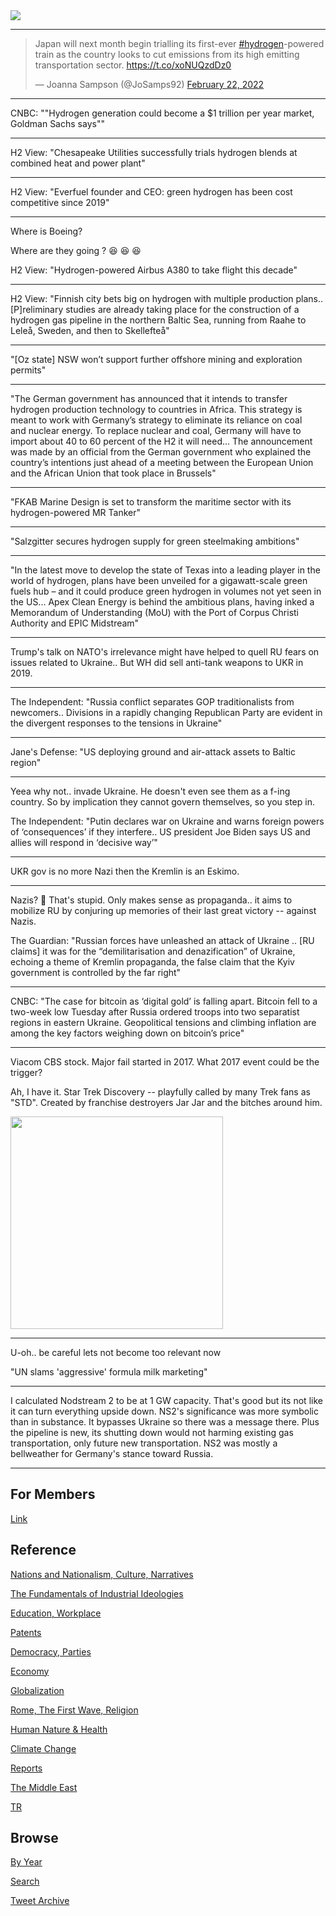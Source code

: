 <img src="https://drive.google.com/uc?export=view&id=1B2wf9R7AMH1d7Vw6e2mucLbIQ5NSjir7"/>

---

<blockquote class="twitter-tweet"><p lang="en" dir="ltr">Japan will next month begin trialling its first-ever <a href="https://twitter.com/hashtag/hydrogen?src=hash&amp;ref_src=twsrc%5Etfw">#hydrogen</a>-powered train as the country looks to cut emissions from its high emitting transportation sector. <a href="https://t.co/xoNUQzdDz0">https://t.co/xoNUQzdDz0</a></p>&mdash; Joanna Sampson (@JoSamps92) <a href="https://twitter.com/JoSamps92/status/1496106767138402306?ref_src=twsrc%5Etfw">February 22, 2022</a></blockquote> <script async src="https://platform.twitter.com/widgets.js" charset="utf-8"></script>

---

CNBC: ""Hydrogen generation could become a $1 trillion per year
market, Goldman Sachs says""

---

H2 View: "Chesapeake Utilities successfully trials hydrogen blends at
combined heat and power plant"

---

H2 View: "Everfuel founder and CEO: green hydrogen has been cost
competitive since 2019"

---

Where is Boeing?

Where are they going ? 😆 😆 😆

H2 View: "Hydrogen-powered Airbus A380 to take flight this decade"

---

H2 View: "Finnish city bets big on hydrogen with multiple production
plans.. [P]reliminary studies are already taking place for the
construction of a hydrogen gas pipeline in the northern Baltic Sea,
running from Raahe to Leleå, Sweden, and then to Skellefteå"

---

"[Oz state] NSW won’t support further offshore mining and exploration
permits"

---

"The German government has announced that it intends to transfer
hydrogen production technology to countries in Africa. This strategy
is meant to work with Germany’s strategy to eliminate its reliance on
coal and nuclear energy. To replace nuclear and coal, Germany will
have to import about 40 to 60 percent of the H2 it will need... The
announcement was made by an official from the German government who
explained the country’s intentions just ahead of a meeting between the
European Union and the African Union that took place in Brussels"

---

"FKAB Marine Design is set to transform the maritime sector with its
hydrogen-powered MR Tanker"

---

"Salzgitter secures hydrogen supply for green steelmaking ambitions"

---

"In the latest move to develop the state of Texas into a leading
player in the world of hydrogen, plans have been unveiled for a
gigawatt-scale green fuels hub – and it could produce green hydrogen
in volumes not yet seen in the US... Apex Clean Energy is behind the
ambitious plans, having inked a Memorandum of Understanding (MoU) with
the Port of Corpus Christi Authority and EPIC Midstream"

---

Trump's talk on NATO's irrelevance might have helped to quell RU fears
on issues related to Ukraine.. But WH did sell anti-tank weapons to
UKR in 2019.

---

The Independent: "Russia conflict separates GOP traditionalists from
newcomers.. Divisions in a rapidly changing Republican Party are
evident in the divergent responses to the tensions in Ukraine"

---

Jane's Defense: "US deploying ground and air-attack assets to Baltic region"

---

Yeea why not.. invade Ukraine. He doesn't even see them as a f-ing
country. So by implication they cannot govern themselves, so you step
in.

The Independent: "Putin declares war on Ukraine and warns foreign
powers of ‘consequences’ if they interfere.. US president Joe Biden
says US and allies will respond in ‘decisive way’"

---

UKR gov is no more Nazi then the Kremlin is an Eskimo.

---

Nazis? 🤨 That's stupid. Only makes sense as propaganda.. it aims to
mobilize RU by conjuring up memories of their last great victory --
against Nazis.

The Guardian: "Russian forces have unleashed an attack of Ukraine
.. [RU claims] it was for the “demilitarisation and denazification” of
Ukraine, echoing a theme of Kremlin propaganda, the false claim that
the Kyiv government is controlled by the far right"

---

CNBC: "The case for bitcoin as ‘digital gold’ is falling
apart. Bitcoin fell to a two-week low Tuesday after Russia ordered
troops into two separatist regions in eastern Ukraine. Geopolitical
tensions and climbing inflation are among the key factors weighing
down on bitcoin’s price"

---

Viacom CBS stock. Major fail started in 2017. What 2017 event could be
the trigger?

Ah, I have it. Star Trek Discovery -- playfully called by many Trek
fans as "STD". Created by franchise destroyers Jar Jar and the bitches
around him.

<img width="340" src="https://pbs.twimg.com/media/FMSZf6OX0Ac9fxp?format=jpg&name=medium"/>

---

U-oh.. be careful lets not become too relevant now

"UN slams 'aggressive' formula milk marketing"

---

I calculated Nodstream 2 to be at 1 GW capacity. That's good but its
not like it can turn everything upside down. NS2's significance was
more symbolic than in substance. It bypasses Ukraine so there was a
message there. Plus the pipeline is new, its shutting down would not
harming existing gas transportation, only future new
transportation. NS2 was mostly a bellweather for Germany's stance
toward Russia.

---

## For Members

[Link](https://thirdwave-members.herokuapp.com)

## Reference

[Nations and Nationalism, Culture, Narratives](/2013/02/nations-and-nationalism.md)

[The Fundamentals of Industrial Ideologies](/2011/04/fundamentals-of-industrial-ideologies.md)

[Education, Workplace](2017/09/education-workplace.md)

[Patents](/2018/09/patents.md)

[Democracy, Parties](/2016/11/democracy.md)

[Economy](/2018/05/economy.md)

[Globalization](/2018/09/globalization.md)

[Rome, The First Wave, Religion](/2017/12/rome.md)

[Human Nature & Health](/2020/07/human-nature.md)

[Climate Change](/2018/12/climate.md)

[Reports](/2019/05/reports.md)

[The Middle East](/2019/07/middleeast.md)

[TR](../tr)

## Browse

[By Year](years.md)

[Search](search.html)

[Tweet Archive](/tweets/README.md)


